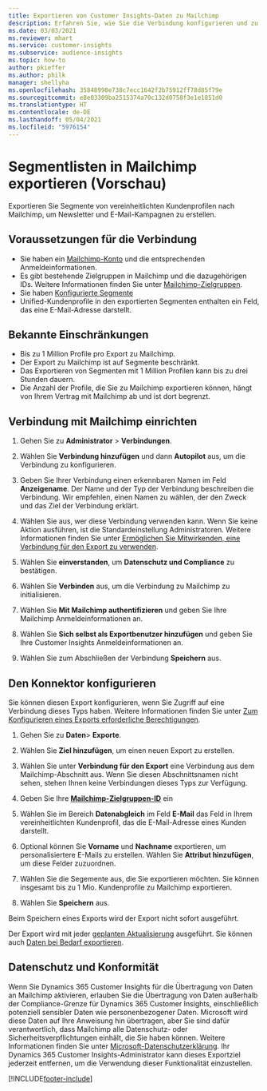 ```yaml
---
title: Exportieren von Customer Insights-Daten zu Mailchimp
description: Erfahren Sie, wie Sie die Verbindung konfigurieren und zu Mailchimp exportieren.
ms.date: 03/03/2021
ms.reviewer: mhart
ms.service: customer-insights
ms.subservice: audience-insights
ms.topic: how-to
author: pkieffer
ms.author: philk
manager: shellyha
ms.openlocfilehash: 35848998e738c7ecc1642f2b75912ff78d85f79e
ms.sourcegitcommit: e8e03309ba2515374a70c132d0758f3e1e1851d0
ms.translationtype: HT
ms.contentlocale: de-DE
ms.lasthandoff: 05/04/2021
ms.locfileid: "5976154"
---
```

# <a name="export-segment-lists-to-mailchimp-preview"></a>Segmentlisten in Mailchimp exportieren (Vorschau)

Exportieren Sie Segmente von vereinheitlichten Kundenprofilen nach Mailchimp, um Newsletter und E-Mail-Kampagnen zu erstellen.

## <a name="prerequisites-for-connection"></a>Voraussetzungen für die Verbindung

-   Sie haben ein [Mailchimp-Konto](https://mailchimp.com/) und die entsprechenden Anmeldeinformationen.
-   Es gibt bestehende Zielgruppen in Mailchimp und die dazugehörigen IDs. Weitere Informationen finden Sie unter [Mailchimp-Zielgruppen](https://mailchimp.com/help/create-audience/).
-   Sie haben [Konfigurierte Segmente](segments.md)
-   Unified-Kundenprofile in den exportierten Segmenten enthalten ein Feld, das eine E-Mail-Adresse darstellt.

## <a name="known-limitations"></a>Bekannte Einschränkungen

- Bis zu 1 Million Profile pro Export zu Mailchimp.
- Der Export zu Mailchimp ist auf Segmente beschränkt.
- Das Exportieren von Segmenten mit 1 Million Profilen kann bis zu drei Stunden dauern. 
- Die Anzahl der Profile, die Sie zu Mailchimp exportieren können, hängt von Ihrem Vertrag mit Mailchimp ab und ist dort begrenzt.

## <a name="set-up-connection-to-mailchimp"></a>Verbindung mit Mailchimp einrichten

1. Gehen Sie zu **Administrator** > **Verbindungen**.

1. Wählen Sie **Verbindung hinzufügen** und dann **Autopilot** aus, um die Verbindung zu konfigurieren.

1. Geben Sie Ihrer Verbindung einen erkennbaren Namen im Feld **Anzeigename**. Der Name und der Typ der Verbindung beschreiben die Verbindung. Wir empfehlen, einen Namen zu wählen, der den Zweck und das Ziel der Verbindung erklärt.

1. Wählen Sie aus, wer diese Verbindung verwenden kann. Wenn Sie keine Aktion ausführen, ist die Standardeinstellung Administratoren. Weitere Informationen finden Sie unter [Ermöglichen Sie Mitwirkenden, eine Verbindung für den Export zu verwenden](connections.md#allow-contributors-to-use-a-connection-for-exports).

1. Wählen Sie **einverstanden**, um **Datenschutz und Compliance** zu bestätigen.

1. Wählen Sie **Verbinden** aus, um die Verbindung zu Mailchimp zu initialisieren.

1. Wählen Sie **Mit Mailchimp authentifizieren** und geben Sie Ihre Mailchimp Anmeldeinformationen an.

1. Wählen Sie **Sich selbst als Exportbenutzer hinzufügen** und geben Sie Ihre Customer Insights Anmeldeinformationen an.

1. Wählen Sie zum Abschließen der Verbindung **Speichern** aus. 

## <a name="configure-the-connector"></a>Den Konnektor konfigurieren

Sie können diesen Export konfigurieren, wenn Sie Zugriff auf eine Verbindung dieses Typs haben. Weitere Informationen finden Sie unter [Zum Konfigurieren eines Exports erforderliche Berechtigungen](export-destinations.md#set-up-a-new-export).

1. Gehen Sie zu **Daten**> **Exporte**.

1. Wählen Sie **Ziel hinzufügen**, um einen neuen Export zu erstellen.

1. Wählen Sie unter **Verbindung für den Export** eine Verbindung aus dem Mailchimp-Abschnitt aus. Wenn Sie diesen Abschnittsnamen nicht sehen, stehen Ihnen keine Verbindungen dieses Typs zur Verfügung.

1. Geben Sie Ihre **[Mailchimp-Zielgruppen-ID](https://mailchimp.com/help/find-audience-id/)** ein

3. Wählen Sie im Bereich **Datenabgleich** im Feld **E-Mail** das Feld in Ihrem vereinheitlichten Kundenprofil, das die E-Mail-Adresse eines Kunden darstellt. 

1. Optional können Sie **Vorname** und **Nachname** exportieren, um personalisiertere E-Mails zu erstellen. Wählen Sie **Attribut hinzufügen**, um diese Felder zuzuordnen.

1. Wählen Sie die Segemente aus, die Sie exportieren möchten. Sie können insgesamt bis zu 1 Mio. Kundenprofile zu Mailchimp exportieren.

1. Wählen Sie **Speichern** aus.

Beim Speichern eines Exports wird der Export nicht sofort ausgeführt.

Der Export wird mit jeder [geplanten Aktualisierung](system.md#schedule-tab) ausgeführt. Sie können auch [Daten bei Bedarf exportieren](export-destinations.md#run-exports-on-demand). 

## <a name="data-privacy-and-compliance"></a>Datenschutz und Konformität

Wenn Sie Dynamics 365 Customer Insights für die Übertragung von Daten an Mailchimp aktivieren, erlauben Sie die Übertragung von Daten außerhalb der Compliance-Grenze für Dynamics 365 Customer Insights, einschließlich potenziell sensibler Daten wie personenbezogener Daten. Microsoft wird diese Daten auf Ihre Anweisung hin übertragen, aber Sie sind dafür verantwortlich, dass Mailchimp alle Datenschutz- oder Sicherheitsverpflichtungen einhält, die Sie haben können. Weitere Informationen finden Sie unter [Microsoft-Datenschutzerklärung](https://go.microsoft.com/fwlink/?linkid=396732).
Ihr Dynamics 365 Customer Insights-Administrator kann dieses Exportziel jederzeit entfernen, um die Verwendung dieser Funktionalität einzustellen.

[!INCLUDE[footer-include](../includes/footer-banner.md)]
